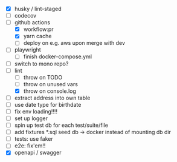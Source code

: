 - [x] husky / lint-staged
- [ ] codecov
- [ ] github actions
  - [x] workflow:pr 
  - [x] yarn cache 
  - [ ] deploy on e.g. aws upon merge with dev
- [ ] playwright
  - [ ] finish docker-compose.yml
- [ ] switch to mono repo?
- [ ] lint
  - [ ] throw on TODO
  - [ ] throw on unused vars
  - [x] throw on console.log
- [ ] extract address into own table
- [ ] use date type for birthdate
- [ ] fix env loading!!!!
- [ ] set up logger
- [ ] spin up test db for each test/suite/file
- [ ] add fixtures *.sql seed db -> docker instead of mounting db dir
- [ ] tests: use faker 
- [ ] e2e: fix'em!!
- [x] openapi / swagger

